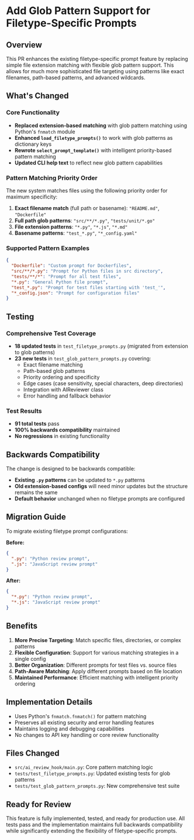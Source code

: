 # Add Glob Pattern Support for Filetype-Specific Prompts

## Overview

This PR enhances the existing filetype-specific prompt feature by replacing simple file extension matching with flexible glob pattern support. This allows for much more sophisticated file targeting using patterns like exact filenames, path-based patterns, and advanced wildcards.

## What's Changed

### Core Functionality
- **Replaced extension-based matching** with glob pattern matching using Python's `fnmatch` module
- **Enhanced `load_filetype_prompts()`** to work with glob patterns as dictionary keys
- **Rewrote `select_prompt_template()`** with intelligent priority-based pattern matching
- **Updated CLI help text** to reflect new glob pattern capabilities

### Pattern Matching Priority Order
The new system matches files using the following priority order for maximum specificity:

1. **Exact filename match** (full path or basename): `"README.md"`, `"Dockerfile"`
2. **Full path glob patterns**: `"src/**/*.py"`, `"tests/unit/*.go"`
3. **File extension patterns**: `"*.py"`, `"*.js"`, `"*.md"`
4. **Basename patterns**: `"test_*.py"`, `"*_config.yaml"`

### Supported Pattern Examples
```json
{
  "Dockerfile": "Custom prompt for Dockerfiles",
  "src/**/*.py": "Prompt for Python files in src directory",
  "tests/**/*": "Prompt for all test files",
  "*.py": "General Python file prompt",
  "test_*.py": "Prompt for test files starting with 'test_'",
  "*_config.json": "Prompt for configuration files"
}
```

## Testing

### Comprehensive Test Coverage
- **18 updated tests** in `test_filetype_prompts.py` (migrated from extension to glob patterns)
- **23 new tests** in `test_glob_pattern_prompts.py` covering:
  - Exact filename matching
  - Path-based glob patterns
  - Priority ordering and specificity
  - Edge cases (case sensitivity, special characters, deep directories)
  - Integration with AIReviewer class
  - Error handling and fallback behavior

### Test Results
- **91 total tests** pass
- **100% backwards compatibility** maintained
- **No regressions** in existing functionality

## Backwards Compatibility

The change is designed to be backwards compatible:

- **Existing `.py` patterns** can be updated to `*.py` patterns
- **Old extension-based configs** will need minor updates but the structure remains the same
- **Default behavior** unchanged when no filetype prompts are configured

## Migration Guide

To migrate existing filetype prompt configurations:

**Before:**
```json
{
  ".py": "Python review prompt",
  ".js": "JavaScript review prompt"
}
```

**After:**
```json
{
  "*.py": "Python review prompt",
  "*.js": "JavaScript review prompt"
}
```

## Benefits

1. **More Precise Targeting**: Match specific files, directories, or complex patterns
2. **Flexible Configuration**: Support for various matching strategies in a single config
3. **Better Organization**: Different prompts for test files vs. source files
4. **Path-Aware Matching**: Apply different prompts based on file location
5. **Maintained Performance**: Efficient matching with intelligent priority ordering

## Implementation Details

- Uses Python's `fnmatch.fnmatch()` for pattern matching
- Preserves all existing security and error handling features
- Maintains logging and debugging capabilities
- No changes to API key handling or core review functionality

## Files Changed

- `src/ai_review_hook/main.py`: Core pattern matching logic
- `tests/test_filetype_prompts.py`: Updated existing tests for glob patterns
- `tests/test_glob_pattern_prompts.py`: New comprehensive test suite

## Ready for Review

This feature is fully implemented, tested, and ready for production use. All tests pass and the implementation maintains full backwards compatibility while significantly extending the flexibility of filetype-specific prompts.
